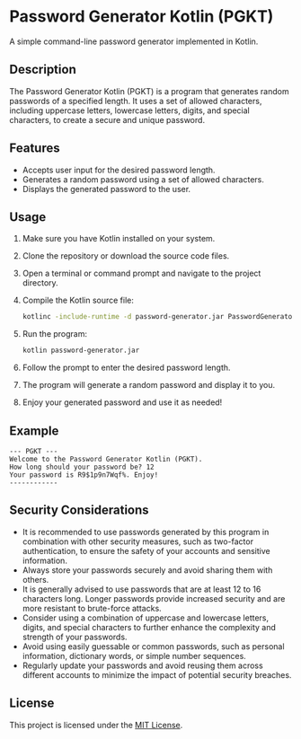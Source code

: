 # Password Generator Kotlin (PGKT)

A simple command-line password generator implemented in Kotlin.

## Description

The Password Generator Kotlin (PGKT) is a program that generates random passwords of a specified length. It uses a set of allowed characters, including uppercase letters, lowercase letters, digits, and special characters, to create a secure and unique password.

## Features

- Accepts user input for the desired password length.
- Generates a random password using a set of allowed characters.
- Displays the generated password to the user.

## Usage

1. Make sure you have Kotlin installed on your system.

2. Clone the repository or download the source code files.

3. Open a terminal or command prompt and navigate to the project directory.

4. Compile the Kotlin source file:

   ```bash
   kotlinc -include-runtime -d password-generator.jar PasswordGenerator.kt
   ```

5. Run the program:

   ```bash
   kotlin password-generator.jar
   ```

6. Follow the prompt to enter the desired password length.

7. The program will generate a random password and display it to you.

8. Enjoy your generated password and use it as needed!

## Example

```
--- PGKT ---
Welcome to the Password Generator Kotlin (PGKT).
How long should your password be? 12
Your password is R9$1p9n7Wqf%. Enjoy!
------------
```

## Security Considerations

- It is recommended to use passwords generated by this program in combination with other security measures, such as two-factor authentication, to ensure the safety of your accounts and sensitive information.
- Always store your passwords securely and avoid sharing them with others.
- It is generally advised to use passwords that are at least 12 to 16 characters long. Longer passwords provide increased security and are more resistant to brute-force attacks.
- Consider using a combination of uppercase and lowercase letters, digits, and special characters to further enhance the complexity and strength of your passwords.
- Avoid using easily guessable or common passwords, such as personal information, dictionary words, or simple number sequences.
- Regularly update your passwords and avoid reusing them across different accounts to minimize the impact of potential security breaches.

## License

This project is licensed under the [MIT License](LICENSE).